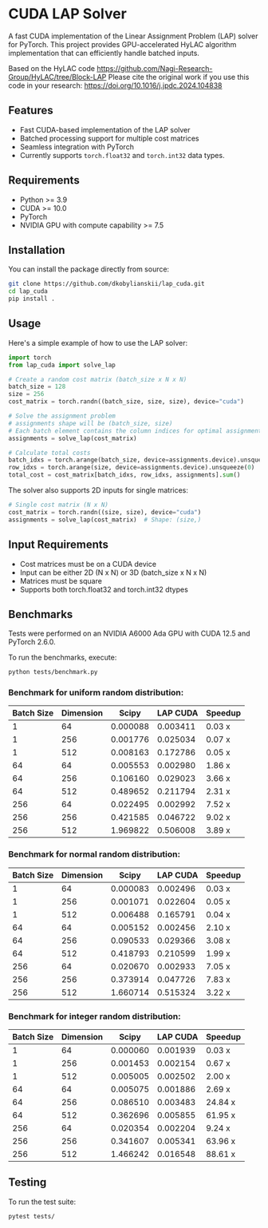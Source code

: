 # CUDA LAP Solver

A fast CUDA implementation of the Linear Assignment Problem (LAP) solver for PyTorch. This project provides GPU-accelerated HyLAC algorithm implementation that can efficiently handle batched inputs.

Based on the HyLAC code https://github.com/Nagi-Research-Group/HyLAC/tree/Block-LAP
Please cite the original work if you use this code in your research:  https://doi.org/10.1016/j.jpdc.2024.104838 

## Features

- Fast CUDA-based implementation of the LAP solver 
- Batched processing support for multiple cost matrices
- Seamless integration with PyTorch
- Currently supports `torch.float32` and `torch.int32` data types.

## Requirements

- Python >= 3.9
- CUDA >= 10.0
- PyTorch
- NVIDIA GPU with compute capability >= 7.5

## Installation

You can install the package directly from source:

```bash
git clone https://github.com/dkobylianskii/lap_cuda.git
cd lap_cuda
pip install .
```

## Usage

Here's a simple example of how to use the LAP solver:

```python
import torch
from lap_cuda import solve_lap

# Create a random cost matrix (batch_size x N x N)
batch_size = 128
size = 256
cost_matrix = torch.randn((batch_size, size, size), device="cuda")

# Solve the assignment problem
# assignments shape will be (batch_size, size)
# Each batch element contains the column indices for optimal assignment
assignments = solve_lap(cost_matrix)

# Calculate total costs
batch_idxs = torch.arange(batch_size, device=assignments.device).unsqueeze(1)
row_idxs = torch.arange(size, device=assignments.device).unsqueeze(0)
total_cost = cost_matrix[batch_idxs, row_idxs, assignments].sum()
```

The solver also supports 2D inputs for single matrices:

```python
# Single cost matrix (N x N)
cost_matrix = torch.randn((size, size), device="cuda")
assignments = solve_lap(cost_matrix)  # Shape: (size,)
```

## Input Requirements

- Cost matrices must be on a CUDA device
- Input can be either 2D (N x N) or 3D (batch_size x N x N) 
- Matrices must be square
- Supports both torch.float32 and torch.int32 dtypes

## Benchmarks

Tests were performed on an NVIDIA A6000 Ada GPU with CUDA 12.5 and PyTorch 2.6.0.

To run the benchmarks, execute:

```bash
python tests/benchmark.py
```

### Benchmark for uniform random distribution:

| Batch Size | Dimension  |    Scipy     |   LAP CUDA   | Speedup  |
|------------|------------|--------------|--------------|----------|
|     1      |     64     |   0.000088   |   0.003411   |  0.03  x |
|     1      |    256     |   0.001776   |   0.025034   |  0.07  x |
|     1      |    512     |   0.008163   |   0.172786   |  0.05  x |
|     64     |     64     |   0.005553   |   0.002980   |  1.86  x |
|     64     |    256     |   0.106160   |   0.029023   |  3.66  x |
|     64     |    512     |   0.489652   |   0.211794   |  2.31  x |
|    256     |     64     |   0.022495   |   0.002992   |  7.52  x |
|    256     |    256     |   0.421585   |   0.046722   |  9.02  x |
|    256     |    512     |   1.969822   |   0.506008   |  3.89  x |

### Benchmark for normal random distribution:

| Batch Size | Dimension  |    Scipy     |   LAP CUDA   | Speedup  |
|------------|------------|--------------|--------------|----------|
|     1      |     64     |   0.000083   |   0.002496   |  0.03  x |
|     1      |    256     |   0.001071   |   0.022604   |  0.05  x |
|     1      |    512     |   0.006488   |   0.165791   |  0.04  x |
|     64     |     64     |   0.005152   |   0.002456   |  2.10  x |
|     64     |    256     |   0.090533   |   0.029366   |  3.08  x |
|     64     |    512     |   0.418793   |   0.210599   |  1.99  x |
|    256     |     64     |   0.020670   |   0.002933   |  7.05  x |
|    256     |    256     |   0.373914   |   0.047726   |  7.83  x |
|    256     |    512     |   1.660714   |   0.515324   |  3.22  x |

### Benchmark for integer random distribution:

| Batch Size | Dimension  |    Scipy     |   LAP CUDA   | Speedup  |
|------------|------------|--------------|--------------|----------|
|     1      |     64     |   0.000060   |   0.001939   |  0.03  x |
|     1      |    256     |   0.001453   |   0.002154   |  0.67  x |
|     1      |    512     |   0.005005   |   0.002502   |  2.00  x |
|     64     |     64     |   0.005075   |   0.001886   |  2.69  x |
|     64     |    256     |   0.086510   |   0.003483   |  24.84 x |
|     64     |    512     |   0.362696   |   0.005855   |  61.95 x |
|    256     |     64     |   0.020354   |   0.002204   |  9.24  x |
|    256     |    256     |   0.341607   |   0.005341   |  63.96 x |
|    256     |    512     |   1.466242   |   0.016548   |  88.61 x |

## Testing

To run the test suite:

```bash
pytest tests/
```